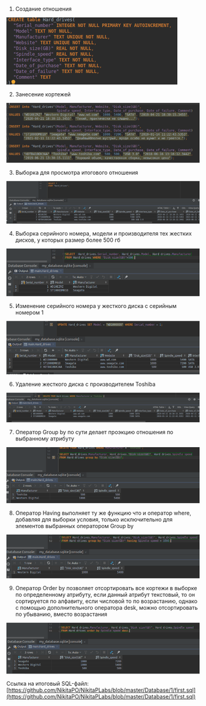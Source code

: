 1. Создание отношения

![Create table](/Database/1/1.png)

2. Занесение кортежей

![](/Database/1/2.png)

3. Выборка для просмотра итогового отношения

![](/Database/1/3.png)

4. Выборка серийного номера, модели и производителя тех жестких дисков, у которых размер более 500 гб

![](/Database/1/4.png)

5. Изменение серийного номера у жесткого диска с серийным номером 1

![](/Database/1/5.png)

6. Удаление жесткого диска с производителем Toshiba

![](/Database/1/6.png)

7. Оператор Group by по сути делает проэкцию отношения по выбранному атрибуту

![](/Database/1/7.png)

8. Оператор Having выполняет ту же функцию что и оператор where, добавляя для выборки условия, только исключительно для элементов выбранных оператором Group by

![](/Database/1/8.png)

9. Оператор Order by позволяет отсортировать все кортежи в выборке по определенному атрибуту, если данный атрибут текстовый, то он сортируется по алфавиту, если числовой то по возрастанию, однако с помощью дополнительного оператора desk, можно отсортировать по убыванию, вместо возрастания 

![](/Database/1/9.png)

Ссылка на итоговый SQL-файл: [https://github.com/NikitaPO/NikitaPLabs/blob/master/Database/1/first.sql](https://github.com/NikitaPO/NikitaPLabs/blob/master/Database/1/first.sql)
